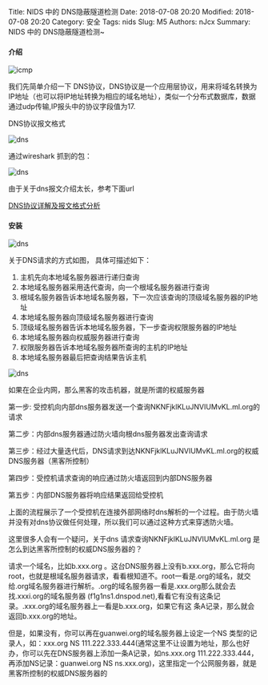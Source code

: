 Title: NIDS 中的 DNS隐蔽隧道检测
Date: 2018-07-08 20:20
Modified: 2018-07-08 20:20
Category: 安全
Tags: nids
Slug: M5
Authors: nJcx
Summary: NIDS 中的 DNS隐蔽隧道检测~


#### 介绍

![icmp](../images/tcpip.gif)

我们先简单介绍一下 DNS协议，DNS协议是一个应用层协议，用来将域名转换为IP地址（也可以将IP地址转换为相应的域名地址），类似一个分布式数据库，数据通过udp传输,IP报头中的协议字段值为17.

DNS协议报文格式

![dns](../images/dns-protocol-format.png)

通过wireshark 抓到的包：

![dns](../images/dnswireshark.png)

由于关于dns报文介绍太长，参考下面url 

[DNS协议详解及报文格式分析](https://www.cnblogs.com/davidwang456/articles/10660051.html)


#### 安装

![dns](../images/dnsq.jpeg)

关于DNS请求的方式如图，
具体可描述如下： 
1. 主机先向本地域名服务器进行递归查询 
2. 本地域名服务器采用迭代查询，向一个根域名服务器进行查询 
3. 根域名服务器告诉本地域名服务器，下一次应该查询的顶级域名服务器的IP地址 
4. 本地域名服务器向顶级域名服务器进行查询 
5. 顶级域名服务器告诉本地域名服务器，下一步查询权限服务器的IP地址 
6. 本地域名服务器向权威服务器进行查询 
7. 权限服务器告诉本地域名服务器所查询的主机的IP地址 
8. 本地域名服务器最后把查询结果告诉主机 

![dns](../images/dnstun.jpeg)

如果在企业内网，那么黑客的攻击机器，就是所谓的权威服务器

第一步: 受控机向内部dns服务器发送一个查询NKNFjklKLuJNVIUMvKL.ml.org的请求

第二步：内部dns服务器通过防火墙向根dns服务器发出查询请求

第三步：经过大量迭代后，DNS请求到达NKNFjklKLuJNVIUMvKL.ml.org的权威DNS服务器（黑客所控制）

第四步：受控机请求查询的响应通过防火墙返回到内部DNS服务器

第五步：内部DNS服务器将响应结果返回给受控机


上面的流程展示了一个受控机在连接外部网络时dns解析的一个过程。由于防火墙并没有对dns协议做任何处理，所以我们可以通过这种方式来穿透防火墙。

这里很多人会有一个疑问，关于dns 请求查询NKNFjklKLuJNVIUMvKL.ml.org 是怎么到达黑客所控制的权威DNS服务器的？

请求一个域名，比如b.xxx.org 。这台DNS服务器上没有b.xxx.org，那么它将向root，也就是根域名服务器请求，看看根知道不。root一看是.org的域名，就交 给.org域名服务器进行解析。.org的域名服务器一看是.xxx.org那么就会去找.xxxi.org的域名服务器 (f1g1ns1.dnspod.net),看看它有没有这条记录。.xxx.org的域名服务器上一看是b.xxx.org，如果它有这 条A记录，那么就会返回b.xxx.org的地址。

但是，如果没有，你可以再在guanwei.org的域名服务器上设定一个NS 类型的记录人，如：xxx.org NS 111.222.333.444(通常这里不让设置为地址，那么也好办，你可以先在DNS服务器上添加一条A记录，如ns.xxx.org 111.222.333.444，再添加NS记录：guanwei.org NS ns.xxx.org)，这里指定一个公网服务器，就是黑客所控制的权威DNS服务器的